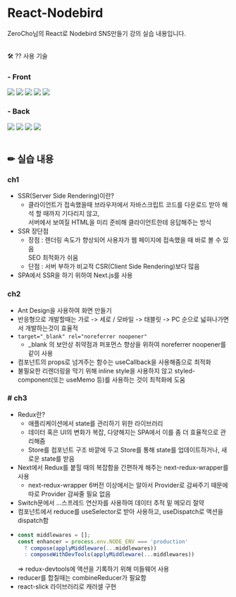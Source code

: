 # React-Nodebird
ZeroCho님의 React로 Nodebird SNS만들기 강의 실습 내용입니다.
<br /> <br />

🛠 ?? 사용 기술
### - Front
<img src="https://img.shields.io/badge/Next.js-000000?style=for-the-badge&logo=Next.js&logoColor=white"> <img src="https://img.shields.io/badge/Redux Saga-764ABC?style=for-the-badge&logo=Redux-Saga&logoColor=white"> <img src="https://img.shields.io/badge/Ant Design-0170FE?style=for-the-badge&logo=Ant Design&logoColor=white"> <img src="https://img.shields.io/badge/styled components-DB7093?style=for-the-badge&logo=styledcomponents&logoColor=black"> <img src="https://img.shields.io/badge/ESLint-4B32C3?style=for-the-badge&logo=ESLint&logoColor=white"> 

### - Back
<img src="https://img.shields.io/badge/Node.js-339933?style=for-the-badge&logo=Node.js&logoColor=white"> <img src="https://img.shields.io/badge/express-000000?style=for-the-badge&logo=express&logoColor=white"> <img src="https://img.shields.io/badge/MySQL-4479A1?style=for-the-badge&logo=MySQL&logoColor=white"> <img src="https://img.shields.io/badge/Amazon AWS-232F3E?style=for-the-badge&logo=Amazon AWS&logoColor=white">
<br /> <br />

## ✏ 실습 내용
### ch1
- SSR(Server Side Rendering)이란?
  - 클라이언트가 접속했을때 브라우저에서 자바스크립트 코드를 다운로드 받아 해석 할 때까지 기다리지 않고,<br />
    서버에서 보여질 HTML을 미리 준비해 클라이언트한테 응답해주는 방식
- SSR 장단점
  - 장점 : 렌더링 속도가 향상되어 사용자가 웹 페이지에 접속했을 때 바로 볼 수 있음<br />
           SEO 최적화가 쉬움
  - 단점 : 서버 부하가 비교적 CSR(Client Side Rendering)보다 많음<br />
- SPA에서 SSR을 하기 위하여 Next.js를 사용

### ch2
- Ant Design을 사용하여 화면 만들기
- 반응형으로 개발할때는 가로 -> 세로 / 모바일 -> 태블릿 -> PC 순으로 넓혀나가면서 개발하는것이 효율적
- ```target="_blank" rel="noreferrer noopener"``` 
  - _blank 의 보안상 취약점과 퍼포먼스 향상을 위하여 noreferrer noopener를 같이 사용
- 컴포넌트의 props로 넘겨주는 함수는 useCallback을 사용해줌으로 최적화
- 불필요한 리렌더링을 막기 위해 inline style을 사용하지 않고 styled-component(또는 useMemo 등)를 사용하는 것이 최적화에 도움

### # ch3
- Redux란?
  - 애플리케이션에서 state를 관리하기 위한 라이브러리
  - 데이터 혹은 UI의 변화가 복잡, 다양해지는 SPA에서 이를 좀 더 효율적으로 관리해줌
  - Store를 컴포넌트 구조 바깥에 두고 Store를 통해 state를 업데이트하거나, 새로운 state를 받음
- Next에서 Redux를 붙힐 때의 복잡함을 간편하게 해주는 next-redux-wrapper를 사용
  - next-redux-wrapper 6버전 이상에서는 알아서 Provider로 감싸주기 때문에 따로 Provider 감싸줄 필요 없음
- Switch문에서 ...스프레드 연산자를 사용하여 데이터 추적 밑 메모리 절약
- 컴포넌트에서 reduce를 useSelector로 받아 사용하고, useDispatch로 액션을 dispatch함
- ```javascript
  const middlewares = [];
  const enhancer = process.env.NODE_ENV === 'production'
    ? compose(applyMiddleware(...middlewares))
    : composeWithDevTools(applyMiddleware(...middlewares))
  ```
  => redux-devtools에 액션을 기록하기 위해 미들웨어 사용
- reducer를 합칠때는 combineReducer가 필요함
- react-slick 라이브러리로 캐러셀 구현
